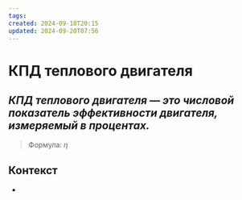 ```yaml
---
tags: 
created: 2024-09-18T20:15
updated: 2024-09-20T07:56
---
```

# КПД теплового двигателя

## ***КПД теплового двигателя — это числовой показатель эффективности двигателя, измеряемый в процентах.***

> Формула: $\eta$

## Контекст
- 

